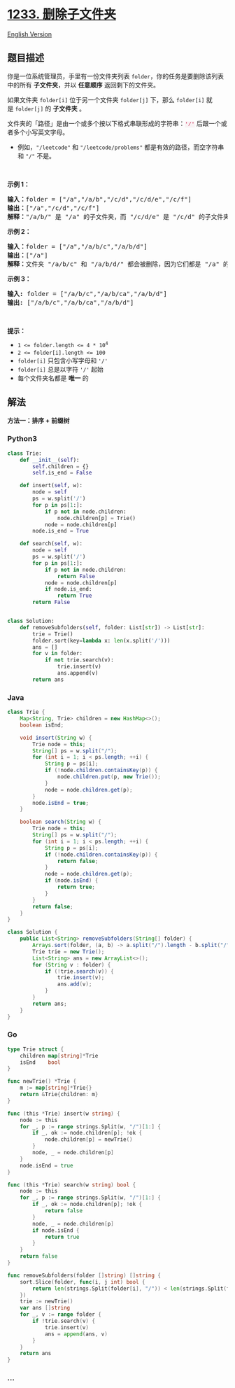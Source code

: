# [1233. 删除子文件夹](https://leetcode.cn/problems/remove-sub-folders-from-the-filesystem)

[English Version](/solution/1200-1299/1233.Remove%20Sub-Folders%20from%20the%20Filesystem/README_EN.md)

## 题目描述

<!-- 这里写题目描述 -->

<p>你是一位系统管理员，手里有一份文件夹列表 <code>folder</code>，你的任务是要删除该列表中的所有 <strong>子文件夹</strong>，并以 <strong>任意顺序</strong> 返回剩下的文件夹。</p>

<p>如果文件夹&nbsp;<code>folder[i]</code>&nbsp;位于另一个文件夹&nbsp;<code>folder[j]</code>&nbsp;下，那么&nbsp;<code>folder[i]</code>&nbsp;就是&nbsp;<code>folder[j]</code>&nbsp;的 <strong>子文件夹</strong> 。</p>

<p>文件夹的「路径」是由一个或多个按以下格式串联形成的字符串：<font color="#c7254e"><font face="Menlo, Monaco, Consolas, Courier New, monospace"><span style="font-size:12.6px"><span style="background-color:#f9f2f4">'/'</span></span></font></font>&nbsp;后跟一个或者多个小写英文字母。</p>

<ul>
	<li>例如，<code>"/leetcode"</code>&nbsp;和&nbsp;<code>"/leetcode/problems"</code>&nbsp;都是有效的路径，而空字符串和&nbsp;<code>"/"</code>&nbsp;不是。</li>
</ul>

<p>&nbsp;</p>

<p><strong>示例 1：</strong></p>

<pre>
<strong>输入：</strong>folder = ["/a","/a/b","/c/d","/c/d/e","/c/f"]
<strong>输出：</strong>["/a","/c/d","/c/f"]
<strong>解释：</strong>"/a/b/" 是 "/a" 的子文件夹，而 "/c/d/e" 是 "/c/d" 的子文件夹。
</pre>

<p><strong>示例 2：</strong></p>

<pre>
<strong>输入：</strong>folder = ["/a","/a/b/c","/a/b/d"]
<strong>输出：</strong>["/a"]
<strong>解释：</strong>文件夹 "/a/b/c" 和 "/a/b/d/" 都会被删除，因为它们都是 "/a" 的子文件夹。
</pre>

<p><strong>示例 3：</strong></p>

<pre>
<strong>输入:</strong> folder = ["/a/b/c","/a/b/ca","/a/b/d"]
<strong>输出:</strong> ["/a/b/c","/a/b/ca","/a/b/d"]</pre>

<p>&nbsp;</p>

<p><strong>提示：</strong></p>

<ul>
	<li><code>1 &lt;= folder.length &lt;= 4 * 10<sup>4</sup></code></li>
	<li><code>2 &lt;= folder[i].length &lt;= 100</code></li>
	<li><code>folder[i]</code>&nbsp;只包含小写字母和 <code>'/'</code></li>
	<li><code>folder[i]</code>&nbsp;总是以字符 <code>'/'</code>&nbsp;起始</li>
	<li>每个文件夹名都是 <strong>唯一</strong> 的</li>
</ul>

## 解法

<!-- 这里可写通用的实现逻辑 -->

**方法一：排序 + 前缀树**

<!-- tabs:start -->

### **Python3**

<!-- 这里可写当前语言的特殊实现逻辑 -->

```python
class Trie:
    def __init__(self):
        self.children = {}
        self.is_end = False

    def insert(self, w):
        node = self
        ps = w.split('/')
        for p in ps[1:]:
            if p not in node.children:
                node.children[p] = Trie()
            node = node.children[p]
        node.is_end = True

    def search(self, w):
        node = self
        ps = w.split('/')
        for p in ps[1:]:
            if p not in node.children:
                return False
            node = node.children[p]
            if node.is_end:
                return True
        return False


class Solution:
    def removeSubfolders(self, folder: List[str]) -> List[str]:
        trie = Trie()
        folder.sort(key=lambda x: len(x.split('/')))
        ans = []
        for v in folder:
            if not trie.search(v):
                trie.insert(v)
                ans.append(v)
        return ans
```

### **Java**

<!-- 这里可写当前语言的特殊实现逻辑 -->

```java
class Trie {
    Map<String, Trie> children = new HashMap<>();
    boolean isEnd;

    void insert(String w) {
        Trie node = this;
        String[] ps = w.split("/");
        for (int i = 1; i < ps.length; ++i) {
            String p = ps[i];
            if (!node.children.containsKey(p)) {
                node.children.put(p, new Trie());
            }
            node = node.children.get(p);
        }
        node.isEnd = true;
    }

    boolean search(String w) {
        Trie node = this;
        String[] ps = w.split("/");
        for (int i = 1; i < ps.length; ++i) {
            String p = ps[i];
            if (!node.children.containsKey(p)) {
                return false;
            }
            node = node.children.get(p);
            if (node.isEnd) {
                return true;
            }
        }
        return false;
    }
}

class Solution {
    public List<String> removeSubfolders(String[] folder) {
        Arrays.sort(folder, (a, b) -> a.split("/").length - b.split("/").length);
        Trie trie = new Trie();
        List<String> ans = new ArrayList<>();
        for (String v : folder) {
            if (!trie.search(v)) {
                trie.insert(v);
                ans.add(v);
            }
        }
        return ans;
    }
}
```

### **Go**

```go
type Trie struct {
	children map[string]*Trie
	isEnd    bool
}

func newTrie() *Trie {
	m := map[string]*Trie{}
	return &Trie{children: m}
}

func (this *Trie) insert(w string) {
	node := this
	for _, p := range strings.Split(w, "/")[1:] {
		if _, ok := node.children[p]; !ok {
			node.children[p] = newTrie()
		}
		node, _ = node.children[p]
	}
	node.isEnd = true
}

func (this *Trie) search(w string) bool {
	node := this
	for _, p := range strings.Split(w, "/")[1:] {
		if _, ok := node.children[p]; !ok {
			return false
		}
		node, _ = node.children[p]
		if node.isEnd {
			return true
		}
	}
	return false
}

func removeSubfolders(folder []string) []string {
	sort.Slice(folder, func(i, j int) bool {
		return len(strings.Split(folder[i], "/")) < len(strings.Split(folder[j], "/"))
	})
	trie := newTrie()
	var ans []string
	for _, v := range folder {
		if !trie.search(v) {
			trie.insert(v)
			ans = append(ans, v)
		}
	}
	return ans
}
```

### **...**

```

```

<!-- tabs:end -->
